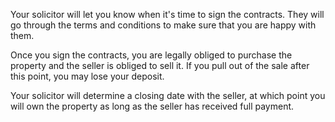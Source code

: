 
Your solicitor will let you know when it's time to sign the contracts. They will go through the terms
 and conditions to make sure that you are happy with them. 
 


Once you sign the contracts, you are legally obliged to purchase the property and the seller is obliged to sell it.
 If you pull out of the sale after this point, you may lose your deposit.
 


Your solicitor will determine a closing date with the seller, at which point you will own the property as long as the seller has received full payment.
 


